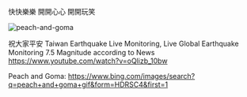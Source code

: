 快快樂樂 開開心心 開開玩笑

![peach-and-goma](https://github.com/ewdlop/ewdlop/assets/25368970/3afe1ba9-56b9-4efe-a48e-331f47c101c9)


祝大家平安
Taiwan Earthquake Live Monitoring, Live Global Earthquake Monitoring
7.5 Magnitude according to News
https://www.youtube.com/watch?v=oQlizb_10bw

Peach and Goma:
https://www.bing.com/images/search?q=peach+and+goma+gif&form=HDRSC4&first=1
